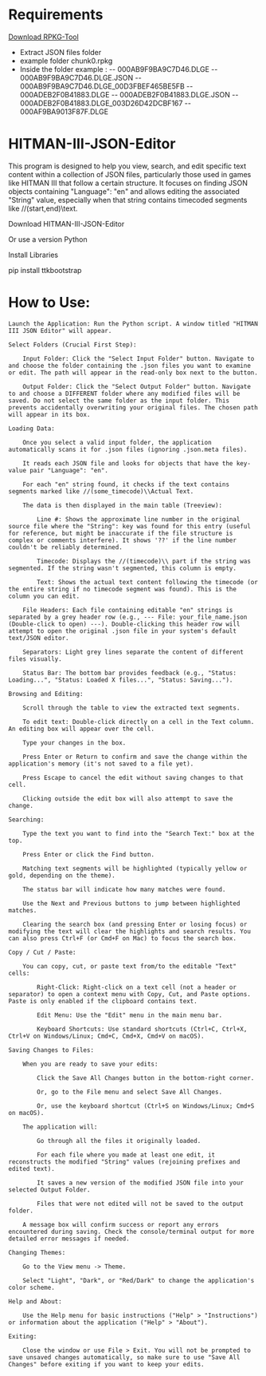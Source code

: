 
#  Requirements
[Download RPKG-Tool](https://github.com/glacier-modding/RPKG-Tool)

- Extract JSON files folder
- example folder chunk0.rpkg
- Inside the folder example :
-- 000AB9F9BA9C7D46.DLGE
-- 000AB9F9BA9C7D46.DLGE.JSON
-- 000AB9F9BA9C7D46.DLGE_00D3FBEF465BE5FB
-- 000ADEB2F0B41883.DLGE
-- 000ADEB2F0B41883.DLGE.JSON
-- 000ADEB2F0B41883.DLGE_003D26D42DCBF167
-- 000AF9BA9013F87F.DLGE


# HITMAN-III-JSON-Editor
This program is designed to help you view, search, and edit specific text content within a collection of JSON files, particularly those used in games like HITMAN III that follow a certain structure. It focuses on finding JSON objects containing "Language": "en" and allows editing the associated "String" value, especially when that string contains timecoded segments like //(start,end)\\text.

Download HITMAN-III-JSON-Editor

Or use a version Python

Install Libraries

pip install ttkbootstrap

# How to Use:


    Launch the Application: Run the Python script. A window titled "HITMAN III JSON Editor" will appear.

    Select Folders (Crucial First Step):

        Input Folder: Click the "Select Input Folder" button. Navigate to and choose the folder containing the .json files you want to examine or edit. The path will appear in the read-only box next to the button.

        Output Folder: Click the "Select Output Folder" button. Navigate to and choose a DIFFERENT folder where any modified files will be saved. Do not select the same folder as the input folder. This prevents accidentally overwriting your original files. The chosen path will appear in its box.

    Loading Data:

        Once you select a valid input folder, the application automatically scans it for .json files (ignoring .json.meta files).

        It reads each JSON file and looks for objects that have the key-value pair "Language": "en".

        For each "en" string found, it checks if the text contains segments marked like //(some_timecode)\\Actual Text.

        The data is then displayed in the main table (Treeview):

            Line #: Shows the approximate line number in the original source file where the "String": key was found for this entry (useful for reference, but might be inaccurate if the file structure is complex or comments interfere). It shows '??' if the line number couldn't be reliably determined.

            Timecode: Displays the //(timecode)\\ part if the string was segmented. If the string wasn't segmented, this column is empty.

            Text: Shows the actual text content following the timecode (or the entire string if no timecode segment was found). This is the column you can edit.

        File Headers: Each file containing editable "en" strings is separated by a grey header row (e.g., --- File: your_file_name.json (Double-click to open) ---). Double-clicking this header row will attempt to open the original .json file in your system's default text/JSON editor.

        Separators: Light grey lines separate the content of different files visually.

        Status Bar: The bottom bar provides feedback (e.g., "Status: Loading...", "Status: Loaded X files...", "Status: Saving...").

    Browsing and Editing:

        Scroll through the table to view the extracted text segments.

        To edit text: Double-click directly on a cell in the Text column. An editing box will appear over the cell.

        Type your changes in the box.

        Press Enter or Return to confirm and save the change within the application's memory (it's not saved to a file yet).

        Press Escape to cancel the edit without saving changes to that cell.

        Clicking outside the edit box will also attempt to save the change.

    Searching:

        Type the text you want to find into the "Search Text:" box at the top.

        Press Enter or click the Find button.

        Matching text segments will be highlighted (typically yellow or gold, depending on the theme).

        The status bar will indicate how many matches were found.

        Use the Next and Previous buttons to jump between highlighted matches.

        Clearing the search box (and pressing Enter or losing focus) or modifying the text will clear the highlights and search results. You can also press Ctrl+F (or Cmd+F on Mac) to focus the search box.

    Copy / Cut / Paste:

        You can copy, cut, or paste text from/to the editable "Text" cells:

            Right-Click: Right-click on a text cell (not a header or separator) to open a context menu with Copy, Cut, and Paste options. Paste is only enabled if the clipboard contains text.

            Edit Menu: Use the "Edit" menu in the main menu bar.

            Keyboard Shortcuts: Use standard shortcuts (Ctrl+C, Ctrl+X, Ctrl+V on Windows/Linux; Cmd+C, Cmd+X, Cmd+V on macOS).

    Saving Changes to Files:

        When you are ready to save your edits:

            Click the Save All Changes button in the bottom-right corner.

            Or, go to the File menu and select Save All Changes.

            Or, use the keyboard shortcut (Ctrl+S on Windows/Linux; Cmd+S on macOS).

        The application will:

            Go through all the files it originally loaded.

            For each file where you made at least one edit, it reconstructs the modified "String" values (rejoining prefixes and edited text).

            It saves a new version of the modified JSON file into your selected Output Folder.

            Files that were not edited will not be saved to the output folder.

        A message box will confirm success or report any errors encountered during saving. Check the console/terminal output for more detailed error messages if needed.

    Changing Themes:

        Go to the View menu -> Theme.

        Select "Light", "Dark", or "Red/Dark" to change the application's color scheme.

    Help and About:

        Use the Help menu for basic instructions ("Help" > "Instructions") or information about the application ("Help" > "About").

    Exiting:

        Close the window or use File > Exit. You will not be prompted to save unsaved changes automatically, so make sure to use "Save All Changes" before exiting if you want to keep your edits.
